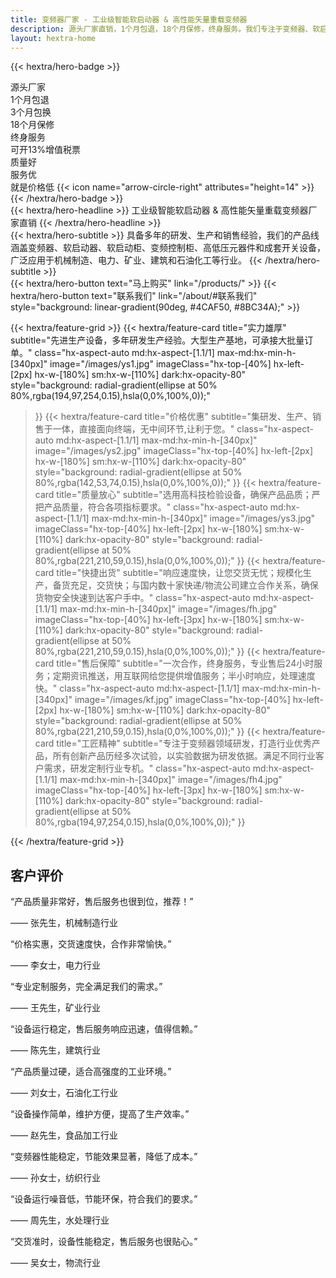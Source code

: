 ```yaml
---
title: 变频器厂家 - 工业级智能软启动器 & 高性能矢量重载变频器
description: 源头厂家直销，1个月包退，18个月保修，终身服务。我们专注于变频器、软启动器、变频控制柜等产品的研发、生产和销售，广泛应用于机械制造、电力、矿业等行业。
layout: hextra-home
---
```


{{< hextra/hero-badge >}}
  <div class="hx-w-2 hx-h-2 hx-rounded-full hx-bg-primary-400"></div>
  <span>源头厂家</span>
  <div class="hx-w-2 hx-h-2 hx-rounded-full hx-bg-primary-400"></div>
  <span>1个月包退</span>
  <div class="hx-w-2 hx-h-2 hx-rounded-full hx-bg-primary-400"></div>
  <span>3个月包换</span>
  <div class="hx-w-2 hx-h-2 hx-rounded-full hx-bg-primary-400"></div>
  <span>18个月保修</span>
  <div class="hx-w-2 hx-h-2 hx-rounded-full hx-bg-primary-400"></div>
  <span>终身服务</span>
  <div class="hx-w-2 hx-h-2 hx-rounded-full hx-bg-primary-400"></div>
  <span>可开13%增值税票</span>
  <div class="hx-w-2 hx-h-2 hx-rounded-full hx-bg-primary-400"></div>
  <span>质量好</span>
  <div class="hx-w-2 hx-h-2 hx-rounded-full hx-bg-primary-400"></div>
  <span>服务优</span>
  <div class="hx-w-2 hx-h-2 hx-rounded-full hx-bg-primary-400"></div>
  <span>就是价格低</span>
  {{< icon name="arrow-circle-right" attributes="height=14" >}}
{{< /hextra/hero-badge >}}

<div class="mt-6 mb-6">
{{< hextra/hero-headline >}}
  工业级智能软启动器 & 高性能矢量重载变频器厂家直销
{{< /hextra/hero-headline >}}
</div>

<div class="mb-12">
{{< hextra/hero-subtitle >}}
  具备多年的研发、生产和销售经验，我们的产品线涵盖变频器、软启动器、软启动柜、变频控制柜、高低压元器件和成套开关设备，广泛应用于机械制造、电力、矿业、建筑和石油化工等行业。
{{< /hextra/hero-subtitle >}}
</div>

<div class="mb-6 flex gap-4">
  {{< hextra/hero-button text="马上购买" link="/products/" >}}
  {{< hextra/hero-button text="联系我们" link="/about/#联系我们" style="background: linear-gradient(90deg, #4CAF50, #8BC34A);" >}}
</div>

<div class="mt-6"></div>

{{< hextra/feature-grid >}}
  {{< hextra/feature-card
    title="实力雄厚"
    subtitle="先进生产设备，多年研发生产经验。大型生产基地，可承接大批量订单。"
    class="hx-aspect-auto md:hx-aspect-[1.1/1] max-md:hx-min-h-[340px]"
    image="/images/ys1.jpg"
    imageClass="hx-top-[40%] hx-left-[2px] hx-w-[180%] sm:hx-w-[110%] dark:hx-opacity-80"
    style="background: radial-gradient(ellipse at 50% 80%,rgba(194,97,254,0.15),hsla(0,0%,100%,0));"
  >}}
  {{< hextra/feature-card
    title="价格优惠"
    subtitle="集研发、生产、销售于一体，直接面向终端，无中间环节,让利于您。"
    class="hx-aspect-auto md:hx-aspect-[1.1/1] max-md:hx-min-h-[340px]"
    image="/images/ys2.jpg"
    imageClass="hx-top-[40%] hx-left-[2px] hx-w-[180%] sm:hx-w-[110%] dark:hx-opacity-80"
    style="background: radial-gradient(ellipse at 50% 80%,rgba(142,53,74,0.15),hsla(0,0%,100%,0));"
  >}}
  {{< hextra/feature-card
    title="质量放心"
    subtitle="选用高科技检验设备，确保产品品质；严把产品质量，符合各项指标要求。"
    class="hx-aspect-auto md:hx-aspect-[1.1/1] max-md:hx-min-h-[340px]"
    image="/images/ys3.jpg"
    imageClass="hx-top-[40%] hx-left-[2px] hx-w-[180%] sm:hx-w-[110%] dark:hx-opacity-80"
    style="background: radial-gradient(ellipse at 50% 80%,rgba(221,210,59,0.15),hsla(0,0%,100%,0));"
  >}}
  {{< hextra/feature-card
    title="快捷出货"
    subtitle="响应速度快，让您交货无忧；规模化生产，备货充足，交货快；与国内数十家快递/物流公司建立合作关系，确保货物安全快速到达客户手中。"
    class="hx-aspect-auto md:hx-aspect-[1.1/1] max-md:hx-min-h-[340px]"
    image="/images/fh.jpg"
    imageClass="hx-top-[40%] hx-left-[3px] hx-w-[180%] sm:hx-w-[110%] dark:hx-opacity-80"
    style="background: radial-gradient(ellipse at 50% 80%,rgba(221,210,59,0.15),hsla(0,0%,100%,0));"
  >}}
  {{< hextra/feature-card
    title="售后保障"
    subtitle="一次合作，终身服务，专业售后24小时服务；定期资讯推送，用互联网给您提供增值服务；半小时响应，处理速度快。"
    class="hx-aspect-auto md:hx-aspect-[1.1/1] max-md:hx-min-h-[340px]"
    image="/images/kf.jpg"
    imageClass="hx-top-[40%] hx-left-[2px] hx-w-[180%] sm:hx-w-[110%] dark:hx-opacity-80"
    style="background: radial-gradient(ellipse at 50% 80%,rgba(221,210,59,0.15),hsla(0,0%,100%,0));"
  >}}
  {{< hextra/feature-card
    title="工匠精神"
    subtitle="专注于变频器领域研发，打造行业优秀产品，所有创新产品历经多次试验，以实验数据为研发依据。满足不同行业客户需求，研发定制行业专机。"
    class="hx-aspect-auto md:hx-aspect-[1.1/1] max-md:hx-min-h-[340px]"
    image="/images/fh4.jpg"
    imageClass="hx-top-[40%] hx-left-[3px] hx-w-[180%] sm:hx-w-[110%] dark:hx-opacity-80"
    style="background: radial-gradient(ellipse at 50% 80%,rgba(194,97,254,0.15),hsla(0,0%,100%,0));"
  >}}

{{< /hextra/feature-grid >}}
<!-- 客户评价模块 -->
<section class="my-12 py-12 bg-gradient-to-b from-gray-50 to-white">
  <div class="container mx-auto px-4">
    <h2 class="text-center text-3xl md:text-4xl font-bold text-gray-800 mb-8">
      客户评价
    </h2>
    <div class="grid grid-cols-1 md:grid-cols-2 lg:grid-cols-3 gap-8">
      <!-- 机械制造行业 -->
      <div class="bg-white p-8 rounded-xl shadow-lg hover:shadow-xl transition-shadow duration-300">
        <p class="text-gray-600 italic">“产品质量非常好，售后服务也很到位，推荐！”</p>
        <p class="mt-4 text-gray-500 font-semibold">—— 张先生，机械制造行业</p>
      </div>
      <!-- 电力行业 -->
      <div class="bg-white p-8 rounded-xl shadow-lg hover:shadow-xl transition-shadow duration-300">
        <p class="text-gray-600 italic">“价格实惠，交货速度快，合作非常愉快。”</p>
        <p class="mt-4 text-gray-500 font-semibold">—— 李女士，电力行业</p>
      </div>
      <!-- 矿业行业 -->
      <div class="bg-white p-8 rounded-xl shadow-lg hover:shadow-xl transition-shadow duration-300">
        <p class="text-gray-600 italic">“专业定制服务，完全满足我们的需求。”</p>
        <p class="mt-4 text-gray-500 font-semibold">—— 王先生，矿业行业</p>
      </div>
      <!-- 建筑行业 -->
      <div class="bg-white p-8 rounded-xl shadow-lg hover:shadow-xl transition-shadow duration-300">
        <p class="text-gray-600 italic">“设备运行稳定，售后服务响应迅速，值得信赖。”</p>
        <p class="mt-4 text-gray-500 font-semibold">—— 陈先生，建筑行业</p>
      </div>
      <!-- 石油化工行业 -->
      <div class="bg-white p-8 rounded-xl shadow-lg hover:shadow-xl transition-shadow duration-300">
        <p class="text-gray-600 italic">“产品质量过硬，适合高强度的工业环境。”</p>
        <p class="mt-4 text-gray-500 font-semibold">—— 刘女士，石油化工行业</p>
      </div>
      <!-- 食品加工行业 -->
      <div class="bg-white p-8 rounded-xl shadow-lg hover:shadow-xl transition-shadow duration-300">
        <p class="text-gray-600 italic">“设备操作简单，维护方便，提高了生产效率。”</p>
        <p class="mt-4 text-gray-500 font-semibold">—— 赵先生，食品加工行业</p>
      </div>
      <!-- 纺织行业 -->
      <div class="bg-white p-8 rounded-xl shadow-lg hover:shadow-xl transition-shadow duration-300">
        <p class="text-gray-600 italic">“变频器性能稳定，节能效果显著，降低了成本。”</p>
        <p class="mt-4 text-gray-500 font-semibold">—— 孙女士，纺织行业</p>
      </div>
      <!-- 水处理行业 -->
      <div class="bg-white p-8 rounded-xl shadow-lg hover:shadow-xl transition-shadow duration-300">
        <p class="text-gray-600 italic">“设备运行噪音低，节能环保，符合我们的要求。”</p>
        <p class="mt-4 text-gray-500 font-semibold">—— 周先生，水处理行业</p>
      </div>
      <!-- 物流行业 -->
      <div class="bg-white p-8 rounded-xl shadow-lg hover:shadow-xl transition-shadow duration-300">
        <p class="text-gray-600 italic">“交货准时，设备性能稳定，售后服务也很贴心。”</p>
        <p class="mt-4 text-gray-500 font-semibold">—— 吴女士，物流行业</p>
      </div>
    </div>
  </div>
</section>


